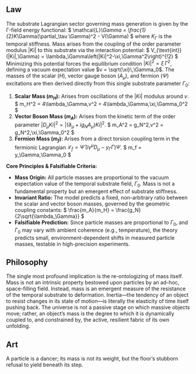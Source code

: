 ## Law
The substrate Lagrangian sector governing mass generation is given by the Γ-field energy functional:
$
\mathcal{L}_\Gamma = \frac{1}{2}K_\Gamma(\partial_\tau \Gamma)^2 - V(\Gamma)
$
where $K_\Gamma$ is the temporal stiffness. Mass arises from the coupling of the order parameter modulus $|Ki|$ to this substrate via the interaction potential:
$
V_{\text{int}}(|Ki|,\Gamma) = \lambda_\Gamma\left(|Ki|^2-\xi\,\Gamma^2\right)^{\!2}
$
Minimizing this potential forces the equilibrium condition $|Ki|^2=\xi\,\Gamma^2$, defining a vacuum expectation value $v = \sqrt{\xi}\,\Gamma_0$. The masses of the scalar ($H$), vector gauge boson ($A_\mu$), and fermion ($\Psi$) excitations are then derived directly from this single substrate parameter $\Gamma_0$:
1.  **Scalar Mass ($m_H$):** Arises from oscillations of the $|Ki|$ modulus around $v$.
    $
    m_H^2 = 4\lambda_\Gamma\,v^2 = 4\lambda_\Gamma\,\xi\,\Gamma_0^2
    $
2.  **Vector Boson Mass ($m_A$):** Arises from the kinetic term of the order parameter $|D_\mu Ki|^2 = |(\partial_\mu + i g_N A_\mu)Ki|^2$.
    $
    m_A^2 = g_N^2\,v^2 = g_N^2\,\xi\,\Gamma_0^2
    $
3.  **Fermion Mass ($m_f$):** Arises from a direct torsion coupling term in the fermionic Lagrangian $\mathcal{L}_f = \bar\Psi\, (i\gamma^\mu D_\mu - y_\Gamma \Gamma)\Psi$.
    $
    m_f = y_\Gamma\,\Gamma_0
    $

**Core Principles & Falsifiable Criteria:**
- **Mass Origin:** All particle masses are proportional to the vacuum expectation value of the temporal substrate field, $\Gamma_0$. Mass is not a fundamental property but an emergent effect of substrate stiffness.
- **Invariant Ratio:** The model predicts a fixed, non-arbitrary ratio between the scalar and vector boson masses, governed by the geometric coupling constants:
    $
    \frac{m_A}{m_H} = \frac{g_N}{2\sqrt{\lambda_\Gamma}}
    $
- **Falsifiable Prediction:** Since particle masses are proportional to $\Gamma_0$, and $\Gamma_0$ may vary with ambient coherence (e.g., temperature), the theory predicts small, environment-dependent shifts in measured particle masses, testable in high-precision experiments.

## Philosophy
The single most profound implication is the re-ontologizing of mass itself. Mass is not an intrinsic property bestowed upon particles by an ad-hoc, space-filling field. Instead, mass is an emergent measure of the resistance of the temporal substrate to deformation. Inertia—the tendency of an object to resist changes in its state of motion—is literally the elasticity of time itself pushing back. The universe is not a passive stage on which massive objects move; rather, an object’s mass is the degree to which it is dynamically coupled to, and constrained by, the active, resilient fabric of its own unfolding.

## Art
A particle is a dancer; its mass is not its weight, but the floor’s stubborn refusal to yield beneath its step.